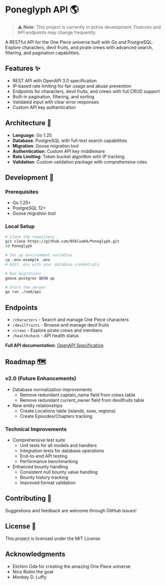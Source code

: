 # Poneglyph API 🌎
> ⚠️ **Note**: This project is currently in active development. Features and API endpoints may change frequently.

A RESTful API for the One Piece universe built with Go and PostgreSQL. Explore characters, devil fruits, and pirate crews with advanced search, filtering, and pagination capabilities.

## Features ✨

- REST API with OpenAPI 3.0 specification
- IP-based rate limiting for fair usage and abuse prevention  
- Endpoints for characters, devil fruits, and crews with full CRUD support
- Built-in pagination, filtering, and sorting
- Validated input with clear error responses
- Custom API key authentication

## Architecture 🌇

- **Language**: Go 1.25
- **Database**: PostgreSQL with full-text search capabilities
- **Migration**: Goose migration tool
- **Authentication**: Custom API key middleware
- **Rate Limiting**: Token bucket algorithm with IP tracking
- **Validation**: Custom validation package with comprehensive rules

## Development 🚀

### Prerequisites
- Go 1.25+
- PostgreSQL 12+
- Goose migration tool

### Local Setup
```bash
# Clone the repository
git clone https://github.com/05blue04/Poneglyph.git
cd Poneglyph

# Set up environment variables
cp .env.example .env
# Edit .env with your database credentials

# Run migrations
goose postgres $DSN up

# Start the server
go run ./cmd/api
```

## Endpoints

- `/characters` - Search and manage One Piece characters
- `/devilfruits` - Browse and manage devil fruits  
- `/crews` - Explore pirate crews and members
- `/healthcheck` - API health status

**Full API documentation**: [OpenAPI Specification](./docs/api.yml)

## Roadmap 🗺️

### v2.0 (Future Enhancements)
- Database normalization improvements
  - Remove redundant captain_name field from crews table
  - Remove redundant current_owner field from devilfruits table
- New entity relationships
  - Create Locations table (islands, seas, regions)
  - Create Episodes/Chapters tracking

### Technical Improvements
- Comprehensive test suite
  - Unit tests for all models and handlers
  - Integration tests for database operations
  - End-to-end API testing
  - Performance benchmarking
- Enhanced bounty handling
  - Consistent null bounty value handling
  - Bounty history tracking
  - Improved format validation

## Contributing 🤝

Suggestions and feedback are welcome through GitHub issues!

## License 📄

This project is licensed under the MIT License 

## Acknowledgments

- Eiichiro Oda for creating the amazing One Piece universe
- Nico Robin the goat
- Monkey D. Luffy